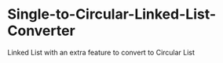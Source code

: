 # Single-to-Circular-Linked-List-Converter
Linked List with an extra feature to convert to Circular List
